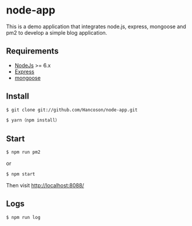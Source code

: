 # node-app

This is a demo application that integrates node.js, express, mongoose and pm2 to develop a simple blog application.

## Requirements

* [NodeJs](http://nodejs.org) >= 6.x 
* [Express](http://expressjs.com)
* [mongoose](http://mongoosejs.com)

## Install

```sh
$ git clone git://github.com/Hancoson/node-app.git

$ yarn（npm install）
```
## Start

```sh
$ npm run pm2
```
or
```sh
$ npm start
```
Then visit [http://localhost:8088/](http://localhost:8088/)

## Logs

```sh
$ npm run log
```
